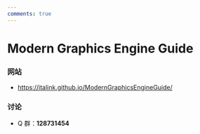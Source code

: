```yaml
---
comments: true
---
```


# Modern Graphics Engine Guide

### 网站

- https://italink.github.io/ModernGraphicsEngineGuide/

### 讨论

- Q 群：**128731454**

    

